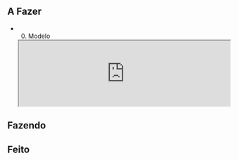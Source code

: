 ## A Fazer
- 00. Modelo  
  <iframe
    src="https://efzevios.github.io/Spork/Porcento.html"
    style="width:100%;height:auto;aspect-ratio:0,7/0,7"
    scrolling="yes">
  </iframe>
  

## Fazendo

## Feito